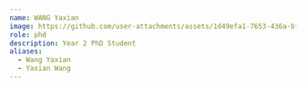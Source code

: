 ```yaml
---
name: WANG Yaxian
image: https://github.com/user-attachments/assets/1d49efa1-7653-436a-bf6e-6ab442b0bd97
role: phd
description: Year 2 PhD Student
aliases:
  - Wang Yaxian
  - Yaxian Wang
---
```

